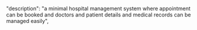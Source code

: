   "description": "a minimal hospital management system where appointment can be booked and doctors and patient details and medical records can be managed easily",
